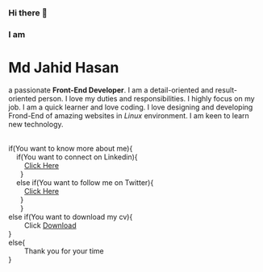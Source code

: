### Hi there 👋

### I am <h1>Md Jahid Hasan</h1> a passionate <strong>Front-End Developer</strong>. I am a detail-oriented and result-oriented person. I love my duties and responsibilities. I highly focus on my job. I am a quick learner and love coding. I love designing and developing Frond-End of amazing websites in <em>Linux</em> environment. I am keen to learn new technology. <br><br>


if(You want to know more about me){ <br>
  &nbsp; &nbsp; if(You want to connect on Linkedin){ <br>
     &nbsp; &nbsp; &nbsp; &nbsp;  <a href="https://www.linkedin.com/in/md-jahid-hasan-584712243/">Click Here</a> <br>
  &nbsp; &nbsp; &nbsp; } <br>
  &nbsp; &nbsp; else if(You want to follow me on Twitter){ <br>
     &nbsp;  &nbsp;  &nbsp; &nbsp; <a href="https://twitter.com/mdjahidhasan919">Click Here</a> <br>
 &nbsp; &nbsp; &nbsp; } <br>
&nbsp; &nbsp; &nbsp; } <br>
else if(You want to download my cv){ <br>
     &nbsp; &nbsp; &nbsp; &nbsp; Click [Download](https://github.com/hmjahid/hmjahid/files/11053281/Md.Jahid.Hasan-CV.pdf) <br>
} <br>
else{ <br>
     &nbsp; &nbsp; &nbsp; &nbsp; Thank you for your time <br>
}



<!--
Want to know more about me?

Let's connect on <a href="https://www.linkedin.com/in/md-jahid-hasan-584712243/">Linkedin</a>

&& ||

Follow me on <a href="https://twitter.com/mdjahidhasan919">Twitter</a>

||

Download my CV from here => 
[Md Jahid Hasan-CV.pdf](https://github.com/hmjahid/hmjahid/files/11053281/Md.Jahid.Hasan-CV.pdf)
-->

<!--
**hmjahid/hmjahid** is a ✨ _special_ ✨ repository because its `README.md` (this file) appears on your GitHub profile.

Here are some ideas to get you started:

- 🔭 I’m currently working on ...
- 🌱 I’m currently learning ...
- 👯 I’m looking to collaborate on ...
- 🤔 I’m looking for help with ...
- 💬 Ask me about ...
- 📫 How to reach me: ...
- 😄 Pronouns: ...
- ⚡ Fun fact: ...
-->




